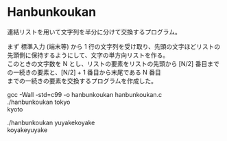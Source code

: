 # Hanbunkoukan
連結リストを用いて文字列を半分に分けて交換するプログラム。  
  
まず 標準入力 (端末等) から 1 行の文字列を受け取り、先頭の文字ほどリストの先頭側に保持するようにして、文字の単方向リストを作る。  
このときの文字数を N とし、リストの要素をリストの先頭から [N/2] 番目までの一続きの要素と、[N/2] + 1 番目から末尾である N 番目  
までの一続きの要素を交換するプログラムを作成した。  
  
gcc -Wall -std=c99 -o hanbunkoukan hanbunkoukan.c  
./hanbunkoukan tokyo  
kyoto  
  
./hanbunkoukan yuyakekoyake  
koyakeyuyake  
